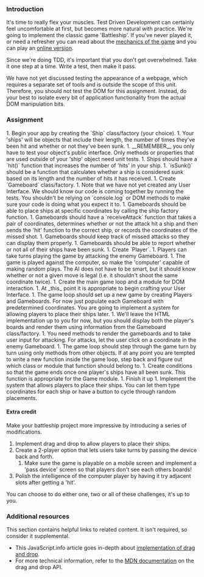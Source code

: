 ### Introduction

It's time to really flex your muscles.  Test Driven Development can certainly feel uncomfortable at first, but becomes more natural with practice.  We're going to implement the classic game 'Battleship'.  If you've never played it, or need a refresher you can read about the [mechanics of the game](https://en.wikipedia.org/wiki/Battleship_(game)) and you can play an [online version](http://en.battleship-game.org/).

Since we're doing TDD, it's important that you don't get overwhelmed. Take it one step at a time. Write a test, then make it pass.

We have not yet discussed testing the appearance of a webpage, which requires a separate set of tools and is outside the scope of this unit. Therefore, you should not test the DOM for this assignment. Instead, do your best to isolate every bit of application functionality from the actual DOM manipulation bits.

### Assignment

<div class="lesson-content__panel" markdown="1">
1. Begin your app by creating the `Ship` class/factory (your choice).
   1. Your 'ships' will be objects that include their length, the number of times they've been hit and whether or not they've been sunk.
   1. __REMEMBER__ you only have to test your object's public interface.  Only methods or properties that are used outside of your 'ship' object need unit tests.
   1. Ships should have a `hit()` function that increases the number of 'hits' in your ship.
   1. `isSunk()` should be a function that calculates whether a ship is considered sunk based on its length and the number of hits it has received.
1. Create `Gameboard` class/factory.
   1. Note that we have not yet created any User Interface.  We should know our code is coming together by running the tests.  You shouldn't be relying on `console.log` or DOM methods to make sure your code is doing what you expect it to.
   1. Gameboards should be able to place ships at specific coordinates by calling the ship factory function.
   1. Gameboards should have a `receiveAttack` function that takes a pair of coordinates, determines whether or not the attack hit a ship and then sends the 'hit' function to the correct ship, or records the coordinates of the missed shot.
   1. Gameboards should keep track of missed attacks so they can display them properly.
   1. Gameboards should be able to report whether or not all of their ships have been sunk.
1. Create `Player`.
   1. Players can take turns playing the game by attacking the enemy Gameboard.
   1. The game is played against the computer, so make the 'computer' capable of making random plays.  The AI does not have to be smart, but it should know whether or not a given move is legal (i.e. it shouldn't shoot the same coordinate twice).
1. Create the main game loop and a module for DOM interaction.
   1. At _this_ point it is appropriate to begin crafting your User Interface.
   1. The game loop should set up a new game by creating Players and Gameboards.  For now just populate each Gameboard with predetermined coordinates.  You are going to implement a system for allowing players to place their ships later.
   1. We'll leave the HTML implementation up to you for now, but you should display both the player's boards and render them using information from the Gameboard class/factory.
      1. You need methods to render the gameboards and to take user input for attacking.  For attacks, let the user click on a coordinate in the enemy Gameboard.
   1. The game loop should step through the game turn by turn using only methods from other objects.  If at any point you are tempted to write a new function inside the game loop, step back and figure out which class or module that function should belong to.
   1. Create conditions so that the game ends once one player's ships have all been sunk.  This function is appropriate for the Game module.
1. Finish it up
   1. Implement the system that allows players to place their ships. You can let them type coordinates for each ship or have a button to cycle through random placements.

#### Extra credit

Make your battleship project more impressive by introducing a series of modifications.

1. Implement drag and drop to allow players to place their ships.
1. Create a 2-player option that lets users take turns by passing the device back and forth.
   1. Make sure the game is playable on a mobile screen and implement a 'pass device' screen so that players don't see each others boards!
1. Polish the intelligence of the computer player by having it try adjacent slots after getting a 'hit'.

You can choose to do either one, two or all of these challenges, it's up to you.
</div>

### Additional resources

This section contains helpful links to related content. It isn't required, so consider it supplemental.

- This JavaScript.info article goes in-depth about [implementation of drag and drop](https://javascript.info/mouse-drag-and-drop).
- For more technical information, refer to the [MDN documentation](https://developer.mozilla.org/en-US/docs/Web/API/HTML_Drag_and_Drop_API) on the drag and drop API.
